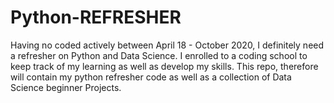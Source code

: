 # Python-REFRESHER

Having no coded actively between April 18 - October 2020, I definitely need a refresher on Python and Data Science. I enrolled to a coding school to keep track of my learning as well as develop my skills. This repo, therefore will contain  my python refresher code as well as a collection of Data Science beginner Projects.
